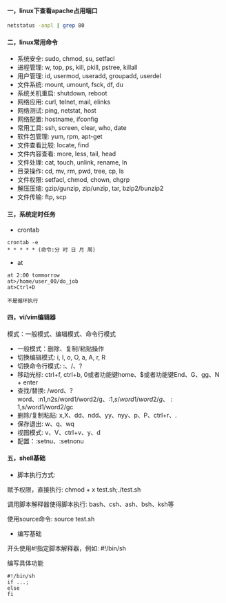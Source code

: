 #### 一，linux下查看apache占用端口
```bash
netstatus -anpl | grep 80
```
#### 二，linux常用命令

- 系统安全: sudo,  chmod, su, setfacl
- 进程管理: w, top, ps, kill, pkill, pstree, killall
- 用户管理: id, usermod, useradd, groupadd, userdel
- 文件系统: mount, umount, fsck, df, du
- 系统关机重启: shutdown, reboot
- 网络应用: curl, telnet, mail, elinks
- 网络测试: ping, netstat, host
- 网络配置: hostname, ifconfig
- 常用工具: ssh, screen, clear, who, date
- 软件包管理: yum, rpm, apt-get
- 文件查看比较: locate, find
- 文件内容查看:  more, less, tail, head
- 文件处理: cat, touch, unlink, rename, ln
- 目录操作: cd, mv, rm, pwd, tree, cp, ls
- 文件权限: setfacl, chmod, chown, chgrp
- 解压压缩: gzip/gunzip, zip/unzip, tar, bzip2/bunzip2
- 文件传输: ftp, scp

#### 三，系统定时任务

- crontab

```
crontab -e
* * * * * (命令:分 时 日 月 周)
```

- at
```
at 2:00 tommorrow
at>/home/user_00/do_job
at>Ctrl+D

不是循环执行
```

#### 四，vi/vim编辑器

模式：一般模式、编辑模式、命令行模式

- 一般模式：删除、复制/粘贴操作
- 切换编辑模式: i, I, o, O, a, A, r, R
- 切换命令行模式: :、/、?
- 移动光标: ctrl+f, ctrl+b, 0或者功能键home、$或者功能键End、G、gg、N + enter
- 查找/替换: /word、?word、:n1,n2s/word1/word2/g、:1,$s/word1/word2/g、:1,$s/word1/word2/gc
- 删除/复制粘贴: x,X、dd、ndd、yy、nyy、p、P、ctrl+r、.
- 保存退出: w、q、wq
- 视图模式: v、V、ctrl+v、y、d
- 配置：:setnu、:setnonu

#### 五，shell基础

- 脚本执行方式:

赋予权限，直接执行: chmod + x test.sh;./test.sh

调用脚本解释器使得脚本执行: bash、csh、ash、bsh、ksh等

使用source命令: source test.sh

- 编写基础

开头使用#!指定脚本解释器，例如: #!/bin/sh

编写具体功能

```
#!/bin/sh
if ...;
else
fi
```